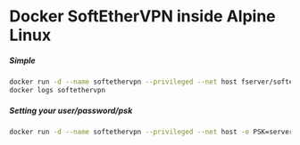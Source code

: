 # Docker SoftEtherVPN inside Alpine Linux

##### Simple

```bash
docker run -d --name softethervpn --privileged --net host fserver/softethervpn
docker logs softethervpn
```

##### Setting your user/password/psk

```bash
docker run -d --name softethervpn --privileged --net host -e PSK=server -e USERNAME=root -e PASSWORD=P@ssw0rd fserver/softethervpn
```